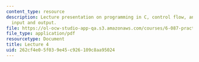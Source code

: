 ```yaml
---
content_type: resource
description: Lecture presentation on programming in C, control flow, and standard
  input and output.
file: https://ol-ocw-studio-app-qa.s3.amazonaws.com/courses/6-087-practical-programming-in-c-january-iap-2010/262cf4e05f039e45c926109c8aa95024_MIT6_087IAP10_lec04.pdf
file_type: application/pdf
resourcetype: Document
title: Lecture 4
uid: 262cf4e0-5f03-9e45-c926-109c8aa95024
---
```

